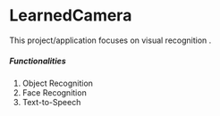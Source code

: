 # LearnedCamera

This project/application focuses on visual recognition .

##### Functionalities

1. Object Recognition
2. Face Recognition
3. Text-to-Speech